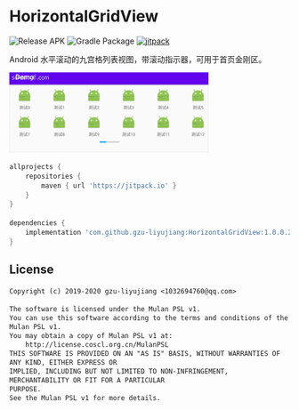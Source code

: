 # HorizontalGridView

![Release APK](https://github.com/gzu-liyujiang/HorizontalGridView/workflows/Release%20APK/badge.svg)
![Gradle Package](https://github.com/gzu-liyujiang/HorizontalGridView/workflows/Gradle%20Package/badge.svg)
[![jitpack](https://jitpack.io/v/gzu-liyujiang/HorizontalGridView.svg)](https://jitpack.io/#gzu-liyujiang/HorizontalGridView)

Android 水平滚动的九宫格列表视图，带滚动指示器，可用于首页金刚区。

![效果图](/ScreenGif.gif) 

```groovy
allprojects {
    repositories {
        maven { url 'https://jitpack.io' }
    }
}

dependencies {
    implementation 'com.github.gzu-liyujiang:HorizontalGridView:1.0.0.20200710'
}


```

## License

```text
Copyright (c) 2019-2020 gzu-liyujiang <1032694760@qq.com>

The software is licensed under the Mulan PSL v1.
You can use this software according to the terms and conditions of the Mulan PSL v1.
You may obtain a copy of Mulan PSL v1 at:
    http://license.coscl.org.cn/MulanPSL
THIS SOFTWARE IS PROVIDED ON AN "AS IS" BASIS, WITHOUT WARRANTIES OF ANY KIND, EITHER EXPRESS OR
IMPLIED, INCLUDING BUT NOT LIMITED TO NON-INFRINGEMENT, MERCHANTABILITY OR FIT FOR A PARTICULAR
PURPOSE.
See the Mulan PSL v1 for more details.
```
